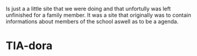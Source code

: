Is just a a little site that we were doing  and that unfortully was left unfinished for a family member.
It was a site that originally was to contain informations about members of the school aswell as to be a agenda.
 # TIA-dora
